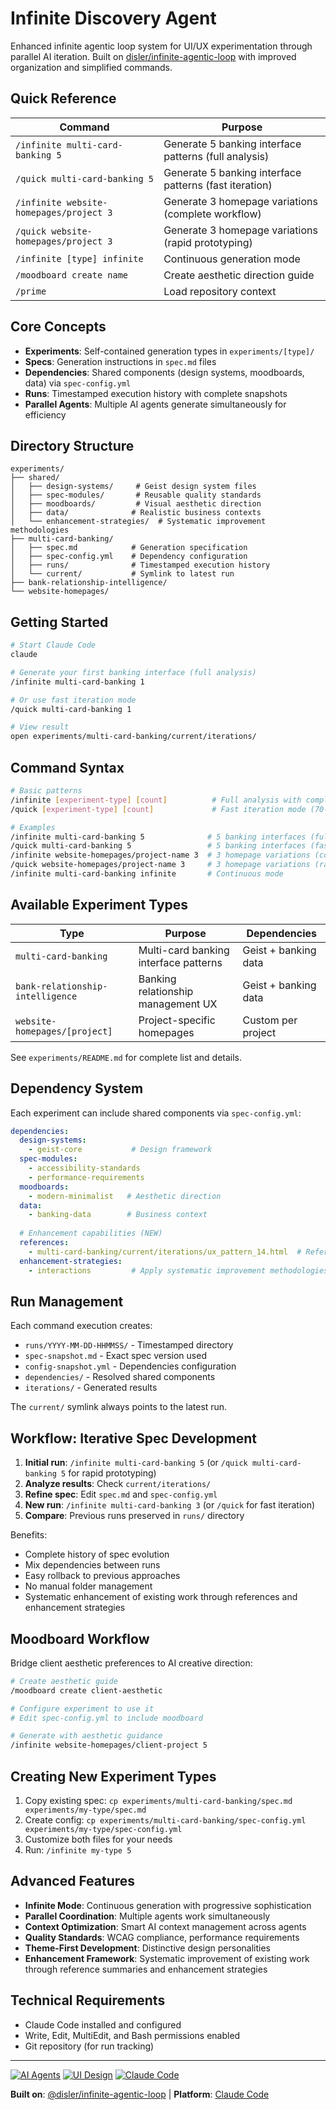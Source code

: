 # Infinite Discovery Agent

Enhanced infinite agentic loop system for UI/UX experimentation through parallel AI iteration. Built on [disler/infinite-agentic-loop](https://github.com/disler/infinite-agentic-loop) with improved organization and simplified commands.

## Quick Reference

| Command | Purpose |
|---------|---------|
| `/infinite multi-card-banking 5` | Generate 5 banking interface patterns (full analysis) |
| `/quick multi-card-banking 5` | Generate 5 banking interface patterns (fast iteration) |
| `/infinite website-homepages/project 3` | Generate 3 homepage variations (complete workflow) |
| `/quick website-homepages/project 3` | Generate 3 homepage variations (rapid prototyping) |
| `/infinite [type] infinite` | Continuous generation mode |
| `/moodboard create name` | Create aesthetic direction guide |
| `/prime` | Load repository context |

## Core Concepts

- **Experiments**: Self-contained generation types in `experiments/[type]/`
- **Specs**: Generation instructions in `spec.md` files
- **Dependencies**: Shared components (design systems, moodboards, data) via `spec-config.yml`
- **Runs**: Timestamped execution history with complete snapshots
- **Parallel Agents**: Multiple AI agents generate simultaneously for efficiency

## Directory Structure

```
experiments/
├── shared/
│   ├── design-systems/     # Geist design system files
│   ├── spec-modules/       # Reusable quality standards
│   ├── moodboards/         # Visual aesthetic direction
│   ├── data/              # Realistic business contexts
│   └── enhancement-strategies/  # Systematic improvement methodologies
├── multi-card-banking/
│   ├── spec.md            # Generation specification
│   ├── spec-config.yml    # Dependency configuration
│   ├── runs/              # Timestamped execution history
│   └── current/           # Symlink to latest run
├── bank-relationship-intelligence/
└── website-homepages/
```

## Getting Started

```bash
# Start Claude Code
claude

# Generate your first banking interface (full analysis)
/infinite multi-card-banking 1

# Or use fast iteration mode
/quick multi-card-banking 1

# View result
open experiments/multi-card-banking/current/iterations/
```

## Command Syntax

```bash
# Basic patterns
/infinite [experiment-type] [count]          # Full analysis with complete dependency resolution
/quick [experiment-type] [count]             # Fast iteration mode (70-80% fewer tokens)

# Examples
/infinite multi-card-banking 5              # 5 banking interfaces (full analysis)
/quick multi-card-banking 5                 # 5 banking interfaces (fast iteration)
/infinite website-homepages/project-name 3  # 3 homepage variations (complete workflow)
/quick website-homepages/project-name 3     # 3 homepage variations (rapid prototyping)
/infinite multi-card-banking infinite       # Continuous mode
```

## Available Experiment Types

| Type | Purpose | Dependencies |
|------|---------|--------------|
| `multi-card-banking` | Multi-card banking interface patterns | Geist + banking data |
| `bank-relationship-intelligence` | Banking relationship management UX | Geist + banking data |
| `website-homepages/[project]` | Project-specific homepages | Custom per project |

See `experiments/README.md` for complete list and details.

## Dependency System

Each experiment can include shared components via `spec-config.yml`:

```yaml
dependencies:
  design-systems:
    - geist-core           # Design framework
  spec-modules:
    - accessibility-standards
    - performance-requirements
  moodboards:
    - modern-minimalist   # Aesthetic direction
  data:
    - banking-data        # Business context
  
  # Enhancement capabilities (NEW)
  references:
    - multi-card-banking/current/iterations/ux_pattern_14.html  # Reference existing work
  enhancement-strategies:
    - interactions         # Apply systematic improvement methodologies
```

## Run Management

Each command execution creates:
- `runs/YYYY-MM-DD-HHMMSS/` - Timestamped directory
- `spec-snapshot.md` - Exact spec version used
- `config-snapshot.yml` - Dependencies configuration
- `dependencies/` - Resolved shared components
- `iterations/` - Generated results

The `current/` symlink always points to the latest run.

## Workflow: Iterative Spec Development

1. **Initial run**: `/infinite multi-card-banking 5` (or `/quick multi-card-banking 5` for rapid prototyping)
2. **Analyze results**: Check `current/iterations/`
3. **Refine spec**: Edit `spec.md` and `spec-config.yml`
4. **New run**: `/infinite multi-card-banking 3` (or `/quick` for fast iteration)
5. **Compare**: Previous runs preserved in `runs/` directory

Benefits:
- Complete history of spec evolution
- Mix dependencies between runs
- Easy rollback to previous approaches
- No manual folder management
- Systematic enhancement of existing work through references and enhancement strategies

## Moodboard Workflow

Bridge client aesthetic preferences to AI creative direction:

```bash
# Create aesthetic guide
/moodboard create client-aesthetic

# Configure experiment to use it
# Edit spec-config.yml to include moodboard

# Generate with aesthetic guidance
/infinite website-homepages/client-project 5
```

## Creating New Experiment Types

1. Copy existing spec: `cp experiments/multi-card-banking/spec.md experiments/my-type/spec.md`
2. Create config: `cp experiments/multi-card-banking/spec-config.yml experiments/my-type/spec-config.yml`
3. Customize both files for your needs
4. Run: `/infinite my-type 5`

## Advanced Features

- **Infinite Mode**: Continuous generation with progressive sophistication
- **Parallel Coordination**: Multiple agents work simultaneously
- **Context Optimization**: Smart AI context management across agents
- **Quality Standards**: WCAG compliance, performance requirements
- **Theme-First Development**: Distinctive design personalities
- **Enhancement Framework**: Systematic improvement of existing work through reference summaries and enhancement strategies

## Technical Requirements

- Claude Code installed and configured
- Write, Edit, MultiEdit, and Bash permissions enabled
- Git repository (for run tracking)

---

[![AI Agents](https://img.shields.io/badge/AI-Agents-blue?style=flat-square)](https://github.com/topics/ai-agents)
[![UI Design](https://img.shields.io/badge/UI-Design-green?style=flat-square)](https://github.com/topics/ui-design)
[![Claude Code](https://img.shields.io/badge/Built%20with-Claude%20Code-purple?style=flat-square)](https://docs.anthropic.com/en/docs/claude-code/overview)

**Built on**: [@disler/infinite-agentic-loop](https://github.com/disler/infinite-agentic-loop) | **Platform**: [Claude Code](https://docs.anthropic.com/en/docs/claude-code/overview)